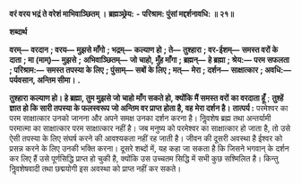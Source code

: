  **वरं वरय भद्रं ते वरेशं माभिवाञ्छितम् ।** **ब्रह्मञ्छ्रेय:** **-** **परिश्राम: पुंसां मद्दर्शनावधि: ॥ २१॥** 

**शब्दार्थ** 

**वरम्—** **वरदान** **; वरय—** **मुझसे माँगो** **; भद्रम्—** **कल्याण हो** **; ते—** **तुश्हारा** **; वर-ईशम्—** **समस्त वरों के दाता** **; मा (माम्)—** **मुझसे** **;** **अभिवाञ्छितम्—** **जो चाहो, मुँह माँगा** **; ब्रह्मन्—** **हे ब्रह्मा** **; श्रेय:—** **परम सफलता** **; परिश्राम:—** **समस्त तपस्या के लिए** **; पुंसाम्—** **सबों के लिए** **; मत्—** **मेरा** **; दर्शन—** **साक्षात्कार** **; अवधि:—** **पर्यवसान, अन्तिम सीमा।** **.** 

**तुश्हारा कल्याण हो। हे ब्रह्मा, तुम मुझसे जो चाहो माँग सकते हो, क्योंकि मैं समस्त वरों** **का वरदाता हूँ** ; **तुश्हें ज्ञात हो कि सारी तपस्या के फलस्वरूप जो अन्तिम वर प्राप्त होता है, वह** **मेरा दर्शन है।** **तात्पर्य :** परमेश्वर का परम साक्षात्कार उनको जानना और अपने समक्ष उनका दर्शन करना है। निॢवशेष ब्रह्म तथा अन्तर्यामी परमात्मा का साक्षात्कार परम साक्षात्कार नहीं है। जब मनुष्य को परमेश्वर का साक्षात्कार हो जाता है, तो उसे ऐसी तपस्या के लिए संघर्ष करने की आवश्यकता नहीं रह जाती है। जीवन की दूसरी अवस्था है ईश्वर को प्रसन्न करने के लिए उनकी भक्ति करना। दूसरे शब्दों में, यह कहा जा सकता है कि जिसने भगवान् के दर्शन कर लिए हैं उसे पूर्णसिद्धि प्राप्त हो चुकी है, क्योंकि उस उच्चतम सिद्धि में सभी कुछ सश्मिलित है। किन्तु निॢवशेषवादी तथा छद्मयोगी इस अवस्था को प्राप्त नहीं कर सकते। 